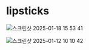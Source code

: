# lipsticks


![스크린샷 2025-01-18 15 53 41](https://github.com/user-attachments/assets/25302ade-b7d3-49e8-b67a-47e4a3765bf3)

![스크린샷 2025-01-12 10 10 42](https://github.com/user-attachments/assets/58e1a40a-59a7-49a4-ab89-64215dd39657)
